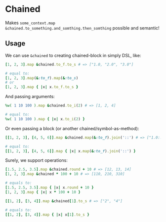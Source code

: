 # Chained

Makes `some_context.map &chained.to_something.and_somthing.then_somthing` possible and semantic!

## Usage

We can use `&chained` to creating chained-block in simply DSL, like:

```ruby
[1, 2, 3].map &chained.to_f.to_s # => ["1.0, "2.0", "3.0"]

# equal to:
[1, 2, 3].map(&:to_f).map(&:to_s)
# or
[1, 2, 3].map { |x| x.to_f.to_s }
```

And passing arguments:

```ruby
%w( 1 10 100 ).map &chained.to_i(2) # => [1, 2, 4]

# equal to:
%w( 1 10 100 ).map { |x| x.to_i(2) }
```

Or even passing a block (or another chained/symbol-as-method):

```ruby
[[1, 2, 3], [4, 5, 6]].map &chained.map(&:to_f).join('::') # => ["1.0::2.0::3.0", "4.0::5.0::6.0"]

# equal to:
[[1, 2, 3], [4, 5, 6]].map { |x| x.map(&:to_f).join('::') }
```

Surely, we support operations:

```ruby
[1.5, 2.5, 3.5].map &chained.round + 10 # => [12, 13, 14]
[1, 2, 3].map &chained * 100 + 10 # => [110, 210, 310]

# equals to:
[1.5, 2.5, 3.5].map { |x| x.round + 10 }
[1, 2, 3].map { |x| x * 100 + 10 }
```

```ruby
[[1, 2], [3, 4]].map &chained[1].to_s # => ["2", "4"]

# equals to:
[[1, 2], [3, 4]].map { |x| x[1].to_s }
```
